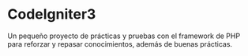 # CodeIgniter3
Un pequeño proyecto de prácticas y pruebas con el framework de PHP para reforzar y repasar conocimientos, además de buenas prácticas.
